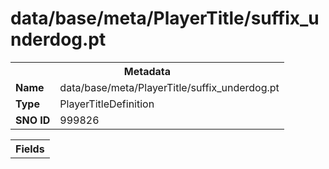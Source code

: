 <h1>data/base/meta/PlayerTitle/suffix_underdog.pt</h1><table><tr><th colspan="100%">Metadata</th></tr><tr><td><b>Name</b></td><td>data/base/meta/PlayerTitle/suffix_underdog.pt</td></tr><tr><td><b>Type</b></td><td>PlayerTitleDefinition</td></tr><tr><td><b>SNO ID</b></td><td>999826</td></tr></table>

<table><tr><th colspan="100%">Fields</th></tr></table>

